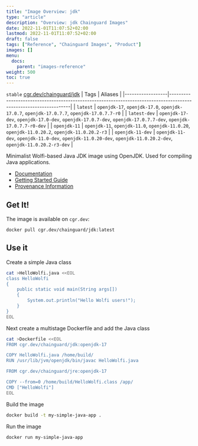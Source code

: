 ```yaml
---
title: "Image Overview: jdk"
type: "article"
description: "Overview: jdk Chainguard Images"
date: 2022-11-01T11:07:52+02:00
lastmod: 2022-11-01T11:07:52+02:00
draft: false
tags: ["Reference", "Chainguard Images", "Product"]
images: []
menu:
  docs:
    parent: "images-reference"
weight: 500
toc: true
---
```


`stable` [cgr.dev/chainguard/jdk](https://github.com/chainguard-images/images/tree/main/images/jdk)
| Tags             | Aliases                                                                                                          |
|------------------|------------------------------------------------------------------------------------------------------------------|
| `latest`         | `openjdk-17`, `openjdk-17.0`, `openjdk-17.0.7`, `openjdk-17.0.7.7`, `openjdk-17.0.7.7-r0`                        |
| `latest-dev`     | `openjdk-17-dev`, `openjdk-17.0-dev`, `openjdk-17.0.7-dev`, `openjdk-17.0.7.7-dev`, `openjdk-17.0.7.7-r0-dev`    |
| `openjdk-11`     | `openjdk-11`, `openjdk-11.0`, `openjdk-11.0.20`, `openjdk-11.0.20.2`, `openjdk-11.0.20.2-r3`                     |
| `openjdk-11-dev` | `openjdk-11-dev`, `openjdk-11.0-dev`, `openjdk-11.0.20-dev`, `openjdk-11.0.20.2-dev`, `openjdk-11.0.20.2-r3-dev` |



Minimalist Wolfi-based Java JDK image using OpenJDK.  Used for compiling Java applications.

- [Documentation](https://edu.chainguard.dev/chainguard/chainguard-images/reference/jdk)
- [Getting Started Guide](https://edu.chainguard.dev/chainguard/chainguard-images/reference/jdk/overview/#use-it)
- [Provenance Information](https://edu.chainguard.dev/chainguard/chainguard-images/reference/jdk/provenance_info/)

## Get It!

The image is available on `cgr.dev`:

```
docker pull cgr.dev/chainguard/jdk:latest
```

## Use it

Create a simple Java class

```sh
cat >HelloWolfi.java <<EOL
class HelloWolfi
{
    public static void main(String args[])
    {
        System.out.println("Hello Wolfi users!");
    }
}
EOL
```

Next create a multistage Dockerfile and add the Java class

```sh
cat >Dockerfile <<EOL
FROM cgr.dev/chainguard/jdk:openjdk-17

COPY HelloWolfi.java /home/build/
RUN /usr/lib/jvm/openjdk/bin/javac HelloWolfi.java

FROM cgr.dev/chainguard/jre:openjdk-17

COPY --from=0 /home/build/HelloWolfi.class /app/
CMD ["HelloWolfi"]
EOL
```

Build the image

```sh
docker build -t my-simple-java-app .
```

Run the image
```sh
docker run my-simple-java-app
```

